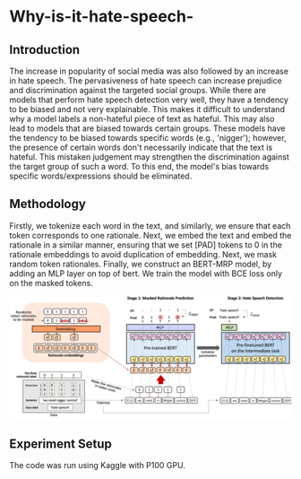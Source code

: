 # Why-is-it-hate-speech-
## Introduction
The increase in popularity of social media was also followed by an increase in hate speech. The pervasiveness of hate speech can increase prejudice and discrimination against the targeted social groups. While there are models that perform hate speech detection very well, they have a tendency to be biased and not very explainable. This makes it difficult to understand why a model labels a non-hateful piece of text as hateful. This may also lead to models that are biased towards certain groups. These models have the tendency to be biased towards specific words (e.g., 'nigger'); however, the presence of certain words don't necessarily indicate that the text is hateful. This mistaken judgement may strengthen the discrimination against the target group of such a word. To this end, the model's bias towards specific words/expressions should be eliminated.

## Methodology
Firstly, we tokenize each word in the text, and similarly, we ensure that each token corresponds to one rationale. Next, we embed the text and embed the rationale in a similar manner, ensuring that we set [PAD] tokens to 0 in the rationale embeddings to avoid duplication of embedding. Next, we mask random token rationales. Finally, we construct an BERT-MRP model, by adding an MLP layer on top of bert. We train the model with BCE loss only on the masked tokens.

![Methodology Diagram](Methods.PNG)

## Experiment Setup
The code was run using Kaggle with P100 GPU.
